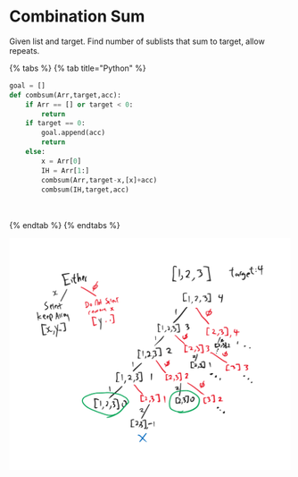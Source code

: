 # Combination Sum

Given list and target. Find number of sublists that sum to target, allow repeats.

{% tabs %}
{% tab title="Python" %}
```python
goal = []
def combsum(Arr,target,acc):
    if Arr == [] or target < 0:
        return
    if target == 0:
        goal.append(acc)
        return
    else:
        x = Arr[0]
        IH = Arr[1:]
        combsum(Arr,target-x,[x]+acc)
        combsum(IH,target,acc)

        

```
{% endtab %}
{% endtabs %}

![](../.gitbook/assets/whiteboard-1-.png)

